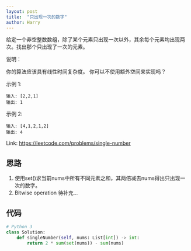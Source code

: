 ```yaml
---
layout: post
title:  "只出现一次的数字"
author: Harry
---
```


给定一个非空整数数组，除了某个元素只出现一次以外，其余每个元素均出现两次。找出那个只出现了一次的元素。

说明：

你的算法应该具有线性时间复杂度。 你可以不使用额外空间来实现吗？

示例 1:
```
输入: [2,2,1]
输出: 1
```
示例 2:
```
输入: [4,1,2,1,2]
输出: 4
```

Link: https://leetcode.com/problems/single-number


## 思路
1. 使用set()求当前nums中所有不同元素之和，其两倍减去nums得出只出现一次的数字。
2. Bitwise operation 待补充...


## 代码
```python
# Python 3
class Solution:
    def singleNumber(self, nums: List[int]) -> int:
        return 2 * sum(set(nums)) - sum(nums)
```
